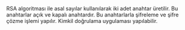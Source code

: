 RSA algoritması ile asal sayılar kullanılarak iki adet anahtar üretilir. Bu anahtarlar  açık ve kapalı anahtardır.
Bu anahtarlarla şifreleme ve şifre çözme işlemi yapılır. Kimkil doğrulama uygulaması yapılabilir.
